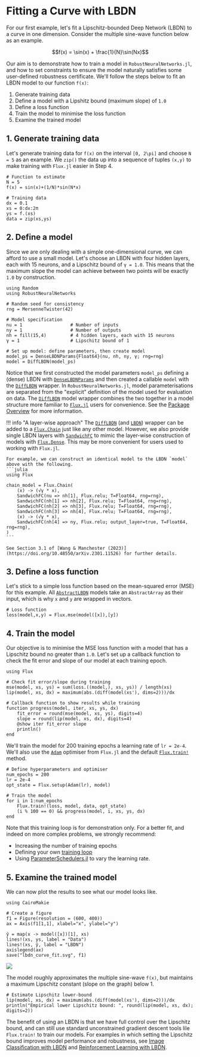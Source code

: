 # Fitting a Curve with LBDN

For our first example, let's fit a Lipschitz-bounded Deep Network (LBDN) to a curve in one dimension. Consider the multiple sine-wave function below as an example.
```math
f(x) = \sin(x) + \frac{1}{N}\sin(Nx)
```
Our aim is to demonstrate how to train a model in `RobustNeuralNetworks.jl`, and how to set constraints to ensure the model naturally satisfies some user-defined robustness certificate. We'll follow the steps below to fit an LBDN model to our function ``f(x)``:
1. Generate training data
2. Define a model with a Lipshitz bound (maximum slope) of `1.0`
3. Define a loss function
4. Train the model to minimise the loss function
5. Examine the trained model

## 1. Generate training data

Let's generate training data for ``f(x)`` on the interval ``[0, 2\pi]`` and choose ``N = 5`` as an example. We `zip()` the data up into a sequence of tuples `(x,y)` to make training with `Flux.jl` easier in Step 4.

```@example curve_fit
# Function to estimate
N = 5
f(x) = sin(x)+(1/N)*sin(N*x)

# Training data
dx = 0.1
xs = 0:dx:2π
ys = f.(xs)
data = zip(xs,ys)
```

## 2. Define a model

Since we are only dealing with a simple one-dimensional curve, we can afford to use a small model. Let's choose an LBDN with four hidden layers, each with 15 neurons, and a Lipschitz bound of `γ = 1.0`. This means that the maximum slope the model can achieve between two points will be exactly `1.0` by construction.

```@example curve_fit
using Random
using RobustNeuralNetworks

# Random seed for consistency
rng = MersenneTwister(42)

# Model specification
nu = 1                  # Number of inputs
ny = 1                  # Number of outputs
nh = fill(15,4)         # 4 hidden layers, each with 15 neurons
γ = 1                   # Lipschitz bound of 1

# Set up model: define parameters, then create model
model_ps = DenseLBDNParams{Float64}(nu, nh, ny, γ; rng=rng)
model = DiffLBDN(model_ps)
```

Notice that we first constructed the model parameters `model_ps` defining a (dense) LBDN with [`DenseLBDNParams`](@ref) and then created a callable `model` with the [`DiffLBDN`](@ref) wrapper. In `RobustNeuralNetworks.jl`, model parameterisations are separated from the "explicit" definition of the model used for evaluation on data. The [`DiffLBDN`](@ref) model wrapper combines the two together in a model structure more familiar to [`Flux.jl`](https://fluxml.ai/) users for convenience. See the [Package Overview](@ref) for more information.

!!! info "A layer-wise approach"
    The [`DiffLBDN`](@ref) (and [`LBDN`](@ref)) wrapper can be added to a [`Flux.Chain`](https://fluxml.ai/Flux.jl/stable/models/layers/#Flux.Chain) just like any other model. However, we also provide single LBDN layers with [`SandwichFC`](@ref) to mimic the layer-wise construction of models with [`Flux.Dense`](https://fluxml.ai/Flux.jl/stable/models/layers/#Flux.Dense). This may be more convenient for users used to working with `Flux.jl`.

    For example, we can construct an identical model to the LBDN `model` above with the following.
    ```julia
    using Flux

    chain_model = Flux.Chain(
        (x) -> (√γ * x),
        SandwichFC(nu => nh[1], Flux.relu; T=Float64, rng=rng),
        SandwichFC(nh[1] => nh[2], Flux.relu; T=Float64, rng=rng),
        SandwichFC(nh[2] => nh[3], Flux.relu; T=Float64, rng=rng),
        SandwichFC(nh[3] => nh[4], Flux.relu; T=Float64, rng=rng),
        (x) -> (√γ * x),
        SandwichFC(nh[4] => ny, Flux.relu; output_layer=true, T=Float64, rng=rng),
    )
    ```

    See Section 3.1 of [Wang & Manchester (2023)](https://doi.org/10.48550/arXiv.2301.11526) for further details.

## 3. Define a loss function

Let's stick to a simple loss function based on the mean-squared error (MSE) for this example. All [`AbstractLBDN`](@ref) models take an `AbstractArray` as their input, which is why `x` and `y` are wrapped in vectors.
```@example curve_fit
# Loss function
loss(model,x,y) = Flux.mse(model([x]),[y]) 
```

## 4. Train the model

Our objective is to minimise the MSE loss function with a model that has a Lipschitz bound no greater than `1.0`. Let's set up a callback function to check the fit error and slope of our model at each training epoch.

```@example curve_fit
using Flux

# Check fit error/slope during training
mse(model, xs, ys) = sum(loss.((model,), xs, ys)) / length(xs)
lip(model, xs, dx) = maximum(abs.(diff(model(xs'), dims=2)))/dx

# Callback function to show results while training
function progress(model, iter, xs, ys, dx) 
    fit_error = round(mse(model, xs, ys), digits=4)
    slope = round(lip(model, xs, dx), digits=4)
    @show iter fit_error slope
    println()
end
```

We'll train the model for 200 training epochs a learning rate of `lr = 2e-4`. We'll also use the [`Adam`](https://fluxml.ai/Flux.jl/stable/training/optimisers/#Flux.Optimise.Adam) optimiser from `Flux.jl` and the default [`Flux.train!`](https://fluxml.ai/Flux.jl/stable/training/reference/#Flux.Optimise.train!-NTuple{4,%20Any}) method.

```@example curve_fit
# Define hyperparameters and optimiser
num_epochs = 200
lr = 2e-4
opt_state = Flux.setup(Adam(lr), model)

# Train the model
for i in 1:num_epochs
    Flux.train!(loss, model, data, opt_state)
    (i % 100 == 0) && progress(model, i, xs, ys, dx)
end
```

Note that this training loop is for demonstration only. For a better fit, and indeed on more complex problems, we strongly recommend:
- Increasing the number of training epochs
- Defining your own [training loop](https://fluxml.ai/Flux.jl/stable/training/training/) 
- Using [ParameterSchedulers.jl](https://github.com/FluxML/ParameterSchedulers.jl) to vary the learning rate.

## 5. Examine the trained model

We can now plot the results to see what our model looks like.

```@example curve_fit
using CairoMakie

# Create a figure
f1 = Figure(resolution = (600, 400))
ax = Axis(f1[1,1], xlabel="x", ylabel="y")

ŷ = map(x -> model([x])[1], xs)
lines!(xs, ys, label = "Data")
lines!(xs, ŷ, label = "LBDN")
axislegend(ax)
save("lbdn_curve_fit.svg", f1)
```
![](lbdn_curve_fit.svg)

The model roughly approximates the multiple sine-wave ``f(x)``, but maintains a maximum Lipschitz constant (slope on the graph) below 1. 

```@example curve_fit
# Estimate Lipschitz lower-bound
lip(model, xs, dx) = maximum(abs.(diff(model(xs'), dims=2)))/dx
println("Empirical lower Lipschitz bound: ", round(lip(model, xs, dx); digits=2))
```

The benefit of using an LBDN is that we have full control over the Lipschitz bound, and can still use standard unconstrained gradient descent tools lile `Flux.train!` to train our models. For examples in which setting the Lipschitz bound improves model performance and robustness, see [Image Classification with LBDN](@ref) and [Reinforcement Learning with LBDN](@ref).
